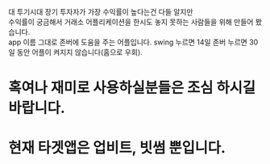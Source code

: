   대 투기시대 장기 투자자가 가장 수익률이 높다는건 다들 알지만<br>
  수익률이 궁금해서 거래소 어플리케이션을 한시도 놓지 못하는 사람들을 위해 만들어 봤습니다.<br>
  app 이름 그대로 존버에 도움을 주는 어플입니다. swing 누르면 14일 존버 누르면 30일 동안 어플이 켜지지 않습니다(홈으로 우회).<br>
#  혹여나 재미로 사용하실분들은 조심 하시길 바랍니다.<br>
#  현재 타겟앱은 업비트, 빗썸 뿐입니다.<br>
